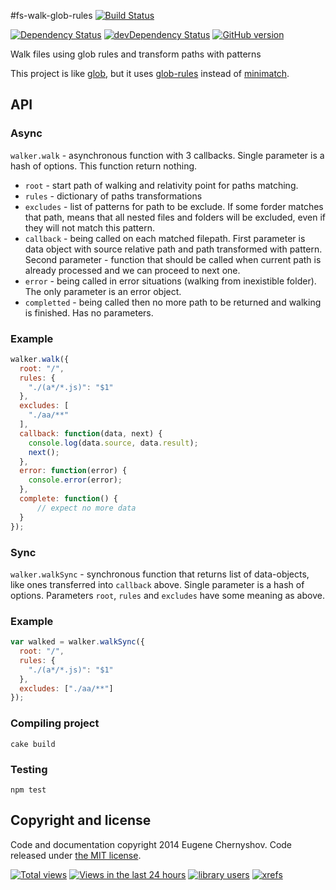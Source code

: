 #fs-walk-glob-rules [![Build Status](https://drone.io/github.com/Evgenus/fs-walk-glob-rules/status.png)](https://drone.io/github.com/Evgenus/fs-walk-glob-rules/latest)

[![Dependency Status](https://david-dm.org/Evgenus/fs-walk-glob-rules.svg)](https://david-dm.org/Evgenus/fs-walk-glob-rules)
[![devDependency Status](https://david-dm.org/Evgenus/fs-walk-glob-rules/dev-status.svg)](https://david-dm.org/Evgenus/fs-walk-glob-rules#info=devDependencies)
[![GitHub version](https://badge.fury.io/gh/Evgenus%2Ffs-walk-glob-rules.svg)](http://badge.fury.io/gh/Evgenus%2Ffs-walk-glob-rules)

Walk files using glob rules and transform paths with patterns

This project is like [glob], but it uses [glob-rules] instead of [minimatch].

## API

### Async

`walker.walk` - asynchronous function with 3 callbacks. Single parameter is a hash of options. This function return nothing.
* `root` - start path of walking and relativity point for paths matching.
* `rules` - dictionary of paths transformations
* `excludes` - list of patterns for path to be exclude. If some forder matches that path, means that all nested files and folders will be excluded, even if they will not match this pattern.
* `callback` - being called on each matched filepath. First parameter is data object with source relative path and path transformed with pattern. Second parameter - function that should be called when current path is already processed and we can proceed to next one. 
* `error` - being called in error situations (walking from inexistible folder). The only parameter is an error object.
* `completted` - being called then no more path to be returned and walking is finished. Has no parameters. 

### Example

```javascript
walker.walk({
  root: "/",
  rules: {
    "./(a*/*.js)": "$1"
  },
  excludes: [
    "./aa/**"
  ],
  callback: function(data, next) {
    console.log(data.source, data.result);
    next();
  },
  error: function(error) {
    console.error(error);
  },
  complete: function() {
      // expect no more data
  }
});
```

### Sync

`walker.walkSync` - synchronous function that returns list of data-objects, like ones transferred into `callback` above. Single parameter is a hash of options. Parameters `root`, `rules` and `excludes` have some meaning as above.

### Example

```javascript
var walked = walker.walkSync({
  root: "/",
  rules: {
    "./(a*/*.js)": "$1"
  },
  excludes: ["./aa/**"]
});
```

### Compiling project

```
cake build
```

### Testing 

```
npm test
```

## Copyright and license

Code and documentation copyright 2014 Eugene Chernyshov. Code released under [the MIT license](LICENSE).

[![Total views](https://sourcegraph.com/api/repos/github.com/Evgenus/fs-walk-glob-rules/counters/views.png)](https://sourcegraph.com/github.com/Evgenus/fs-walk-glob-rules)
[![Views in the last 24 hours](https://sourcegraph.com/api/repos/github.com/Evgenus/fs-walk-glob-rules/counters/views-24h.png)](https://sourcegraph.com/github.com/Evgenus/fs-walk-glob-rules)
[![library users](https://sourcegraph.com/api/repos/github.com/Evgenus/fs-walk-glob-rules/badges/library-users.png)](https://sourcegraph.com/github.com/Evgenus/fs-walk-glob-rules)
[![xrefs](https://sourcegraph.com/api/repos/github.com/Evgenus/fs-walk-glob-rules/badges/xrefs.png)](https://sourcegraph.com/github.com/Evgenus/fs-walk-glob-rules)

[glob]: https://www.npmjs.org/package/glob
[glob-rules]: https://www.npmjs.org/package/glob-rules
[minimatch]: https://www.npmjs.org/package/minimatch